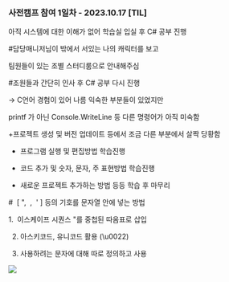 ### 사전캠프 참여 1일차 - 2023.10.17 [TIL]

아직 시스템에 대한 이해가 없어 학습실 입실 후 C# 공부 진행

  

#담당매니저님이 밖에서 서있는 나의 캐릭터를 보고 

팀원들이 있는 조별 스터디룸으로 안내해주심

  

#조원들과 간단히 인사 후 C# 공부 다시 진행

-> C언어 경험이 있어 나름 익숙한 부분들이 있었지만 

printf 가 아닌 Console.WriteLine 등 다른 명령어가 아직 미숙함

+프로젝트 생성 및 버전 업데이트 등에서 조금 다른 부분에서 살짝 당황함

- 프로그램 실행 및 편집방법 학습진행

- 코드 추가 및 숫자, 문자, 주 표현방법 학습진행

- 새로운 프로젝트 추가하는 방법 등등 학습 후 마무리

  

#  [ ",  \,  ' ] 등의 기호를 문자열 안에 넣는 방법

1.  이스케이프 시퀀스 \"를 중첩된 따옴표로 삽입

2. 아스키코드, 유니코드 활용 (\u0022)

3. 사용하려는 문자에 대해 따로 정의하고 사용 

  

[![](https://blogger.googleusercontent.com/img/b/R29vZ2xl/AVvXsEgMMC6mOII-AIRVKLl_Mic0lShm2OU0-JNtmBqYu0aJMHn_RZHE6JEXZmSdvcuCZhyphenhyphengRQAyCY9euuxy84FW6wRs40JIXHG30XBKsoEJ64qllXsNjxX7a0AdpO3q5zOboCY1TKpbTD7n4I76upAdk7C1YBDdDF5o_Xi9eD9JDQ3OATgq9kVjmIkmqokgDaOA/s320/%EC%8A%A4%ED%81%AC%EB%A6%B0%EC%83%B7%202023-10-27%20122026.png)](https://www.blogger.com/blog/post/edit/3583706664799492072/4160596756333247933#)